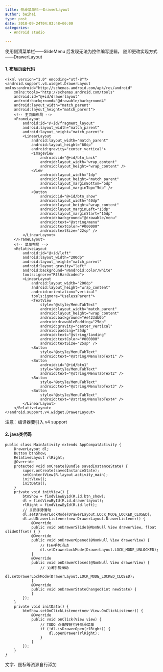 ```yaml
---
title: 侧滑菜单栏——DrawerLayout
author: beihai
type: post
date: 2018-09-24T04:03:48+00:00
categories:
  - Android studio

---
```

使用侧滑菜单栏——SlideMenu 后发现无法为控件编写逻辑， 随即更改实现方式——DrawerLayout
  
<!--more-->

#### 1. 布局页面代码

<pre class="pure-highlightjs"><code class="java">&lt;?xml version="1.0" encoding="utf-8"?&gt;
&lt;android.support.v4.widget.DrawerLayout xmlns:android="http://schemas.android.com/apk/res/android"
    xmlns:tools="http://schemas.android.com/tools"
    android:id="@+id/drawerlayout"
    android:background="@drawable/background4"
    android:layout_width="match_parent"
    android:layout_height="match_parent"&gt;
    &lt;!-- 主页面布局 --&gt;
    &lt;FrameLayout
        android:id="@+id/fragment_layout"
        android:layout_width="match_parent"
        android:layout_height="match_parent"&gt;
        &lt;LinearLayout
            android:layout_width="match_parent"
            android:layout_height="60dp"
            android:gravity="center_vertical"&gt;
            &lt;ImageView
                android:id="@+id/btn_back"
                android:layout_width="wrap_content"
                android:layout_height="wrap_content" /&gt;
            &lt;View
                android:layout_width="1dp"
                android:layout_height="match_parent"
                android:layout_marginBottom="5dp"
                android:layout_marginTop="5dp" /&gt;
            &lt;Button
                android:id="@+id/btn_show"
                android:layout_width="40dp"
                android:layout_height="wrap_content"
                android:layout_marginLeft="15dp"
                android:layout_marginStart="15dp"
                android:background="@drawable/menu"
                android:text="@string/menu"
                android:textColor="#000000"
                android:textSize="22sp" /&gt;
        &lt;/LinearLayout&gt;
    &lt;/FrameLayout&gt;
    &lt;!-- 菜单布局 --&gt;
    &lt;RelativeLayout
        android:id="@+id/left"
        android:layout_width="200dp"
        android:layout_height="match_parent"
        android:layout_gravity="left"
        android:background="@android:color/white"
        tools:ignore="RtlHardcoded"&gt;
        &lt;LinearLayout
            android:layout_width="200dp"
            android:layout_height="wrap_content"
            android:orientation="vertical"
            tools:ignore="UselessParent"&gt;
            &lt;TextView
                style="@style/MenuTabText"
                android:layout_width="match_parent"
                android:layout_height="wrap_content"
                android:background="#e423db0b"
                android:drawablePadding="25dp"
                android:gravity="center_vertical"
                android:padding="25dp"
                android:text="@string/landing"
                android:textColor="#000000"
                android:textSize="25sp" /&gt;
            &lt;Button
                style="@style/MenuTabText"
                android:text="@string/MenuTabText1" /&gt;
            &lt;Button
                android:id="@+id/btn1"
                style="@style/MenuTabText"
                android:text="@string/MenuTabText2" /&gt;
            &lt;Button
                style="@style/MenuTabText"
                android:text="@string/MenuTabText3" /&gt;
            &lt;Button
                style="@style/MenuTabText"
                android:text="@string/MenuTabText4" /&gt;
        &lt;/LinearLayout&gt;
    &lt;/RelativeLayout&gt;
&lt;/android.support.v4.widget.DrawerLayout&gt;</code></pre>

注意：编译器要引入 v4 support

#### 2. java类代码

<pre class="pure-highlightjs"><code class="java">public class MainActivity extends AppCompatActivity {
    DrawerLayout dl;
    Button btnShow;
    RelativeLayout rlRight;
    @Override
    protected void onCreate(Bundle savedInstanceState) {
        super.onCreate(savedInstanceState);
        setContentView(R.layout.activity_main);
        initView();
        initData();
    }
    private void initView() {
        btnShow = findViewById(R.id.btn_show);
        dl = findViewById(R.id.drawerlayout);
        rlRight = findViewById(R.id.left);
        // 关闭手势滑动
        dl.setDrawerLockMode(DrawerLayout.LOCK_MODE_LOCKED_CLOSED);
        dl.addDrawerListener(new DrawerLayout.DrawerListener() {
            @Override
            public void onDrawerSlide(@NonNull View drawerView, float slideOffset) { }
            @Override
            public void onDrawerOpened(@NonNull View drawerView) {
                // 打开手势滑动
                dl.setDrawerLockMode(DrawerLayout.LOCK_MODE_UNLOCKED);
            }
            @Override
            public void onDrawerClosed(@NonNull View drawerView) {
                // 关闭手势滑动
                dl.setDrawerLockMode(DrawerLayout.LOCK_MODE_LOCKED_CLOSED);
            }
            @Override
            public void onDrawerStateChanged(int newState) {
            }
        });
    }
    private void initData() {
        btnShow.setOnClickListener(new View.OnClickListener() {
            @Override
            public void onClick(View view) {
                // TODO 点击按钮打开侧滑菜单
                if (!dl.isDrawerOpen(rlRight)) {
                    dl.openDrawer(rlRight);
                }
            }
        });
    }
}</code></pre>

文字、图标等资源自行添加